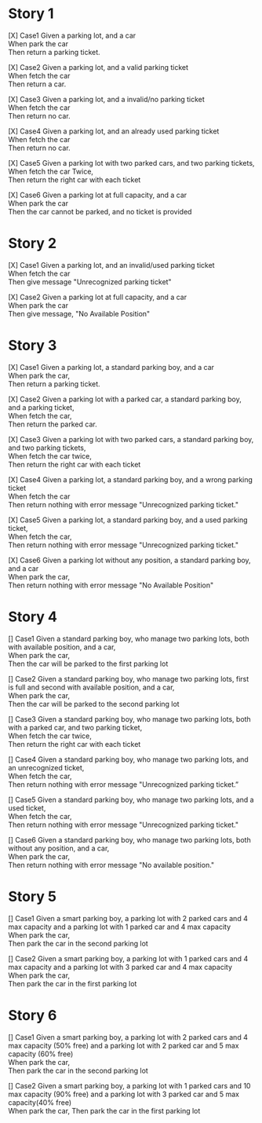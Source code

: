 # Story 1
[X] Case1
Given a parking lot, and a car  
When park the car  
Then return a parking ticket.

[X] Case2
Given a parking lot, and a valid parking ticket  
When fetch the car  
Then return a car.

[X] Case3
Given a parking lot, and a invalid/no parking ticket  
When fetch the car  
Then return no car.

[X] Case4
Given a parking lot, and an already used parking ticket  
When fetch the car  
Then return no car.

[X] Case5
Given a parking lot with two parked cars, and two parking tickets,  
When fetch the car Twice,  
Then return the right car with each ticket

[X] Case6
Given a parking lot at full capacity, and a car  
When park the car  
Then the car cannot be parked, and no ticket is provided

# Story 2
[X] Case1
Given a parking lot, and an invalid/used parking ticket  
When fetch the car  
Then give message "Unrecognized parking ticket"

[X] Case2
Given a parking lot at full capacity, and a car  
When park the car  
Then give message, "No Available Position"

# Story 3
[X] Case1
Given a parking lot, a standard parking boy, and a car  
When park the car,  
Then return a parking ticket.

[X] Case2
Given a parking lot with a parked car, a standard parking boy, and a parking ticket,  
When fetch the car,  
Then return the parked car.

[X] Case3
Given a parking lot with two parked cars, a standard parking boy, and two parking tickets,  
When fetch the car twice,  
Then return the right car with each ticket

[X] Case4
Given a parking lot, a standard parking boy, and a wrong parking ticket  
When fetch the car  
Then return nothing with error message "Unrecognized parking ticket."

[X] Case5
Given a parking lot, a standard parking boy, and a used parking ticket,   
When fetch the car,  
Then return nothing with error message "Unrecognized parking ticket."

[X] Case6
Given a parking lot without any position, a standard parking boy, and a car  
When park the car,  
Then return nothing with error message "No Available Position"

# Story 4
[] Case1
Given a standard parking boy, who manage two parking lots, both with available position, and a car,   
When park the car,   
Then the car will be parked to the first parking lot

[] Case2
Given a standard parking boy, who manage two parking lots, first is full and second with available position, and a car,   
When park the car,   
Then the car will be parked to the second parking lot

[] Case3
Given a standard parking boy, who manage two parking lots, both with a parked car, and two parking ticket,   
When fetch the car twice,  
Then return the right car with each ticket 

[] Case4
Given a standard parking boy, who manage two parking lots, and an unrecognized ticket,  
When fetch the car,  
Then return nothing with error message "Unrecognized parking ticket.”

[] Case5 Given a standard parking boy, who manage two parking lots, and a used ticket,  
When fetch the car,  
Then return nothing with error message "Unrecognized parking ticket."

[] Case6 Given a standard parking boy, who manage two parking lots, both without any position, and a car,  
When park the car,  
Then return nothing with error message "No available position."

# Story 5
[] Case1
Given a smart parking boy, a parking lot with 2 parked cars and 4 max capacity and a parking lot with 1 parked car and 4 max capacity  
When park the car,  
Then park the car in the second parking lot

[] Case2
Given a smart parking boy, a parking lot with 1 parked cars and 4 max capacity and a parking lot with 3 parked car and 4 max capacity  
When park the car,  
Then park the car in the first parking lot

# Story 6
[] Case1
Given a smart parking boy, a parking lot with 2 parked cars and 4 max capacity (50% free) and a parking lot with 2 parked car and 5 max capacity (60% free)  
When park the car,  
Then park the car in the second parking lot

[] Case2
Given a smart parking boy, a parking lot with 1 parked cars and 10 max capacity (90% free) and a parking lot with 3 parked car and 5 max capacity(40% free)  
When park the car,
Then park the car in the first parking lot


